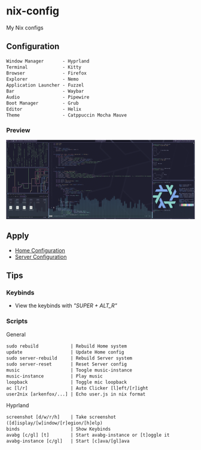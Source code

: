 # nix-config
My Nix configs

## Configuration
```
Window Manager       - Hyprland
Terminal             - Kitty
Browser              - Firefox
Explorer             - Nemo
Application Launcher - Fuzzel
Bar                  - Waybar
Audio                - Pipewire
Boot Manager         - Grub
Editor               - Helix
Theme                - Catppuccin Mocha Mauve
```

### Preview
![Desktop](./preview.png)

## Apply
- [Home Configuration](./Install_Home.md)
- [Server Configuration](./Install_Server.md)

## Tips

### Keybinds
- View the keybinds with *"SUPER + ALT_R"*

### Scripts
General
```
sudo rebuild            | Rebuild Home system
update                  | Update Home config
sudo server-rebuild     | Rebuild Server system
sudo server-reset       | Reset Server config
music                   | Toogle music-instance
music-instance          | Play music
loopback                | Toggle mic loopback
ac [l/r]                | Auto Clicker [l]eft/[r]ight
user2nix [arkenfox/...] | Echo user.js in nix format
```
Hyprland
```
screenshot [d/w/r/h]    | Take screenshot ([d]isplay/[w]indow/[r]egion/[h]elp)
binds                   | Show Keybinds
avabg [c/gl] [t]        | Start avabg-instance or [t]oggle it
avabg-instance [c/gl]   | Start [c]ava/[gl]ava
```
